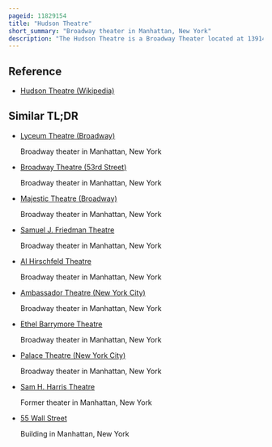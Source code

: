 ```yaml
---
pageid: 11829154
title: "Hudson Theatre"
short_summary: "Broadway theater in Manhattan, New York"
description: "The Hudson Theatre is a Broadway Theater located at 139141 west 44th Street between seventh Avenue and sixth Avenue in midtown manhattan new York City. One of the oldest surviving Broadway Venues, the Hudson was built from 1902 to 1903. The Exterior was designed by J. B. Mcelfatrick & Son, while Israels & Harder oversaw the Completion of the Interior. The Theater has 970 Seats over three Levels. Both its Exterior and Interior are designated Landmarks in new York City and the Theater is on the national Register of historic Places."
---
```


## Reference

- [Hudson Theatre (Wikipedia)](https://en.wikipedia.org/?curid=11829154)

## Similar TL;DR

- [Lyceum Theatre (Broadway)](/tldr/en/lyceum-theatre-broadway)

  Broadway theater in Manhattan, New York

- [Broadway Theatre (53rd Street)](/tldr/en/broadway-theatre-53rd-street)

  Broadway theater in Manhattan, New York

- [Majestic Theatre (Broadway)](/tldr/en/majestic-theatre-broadway)

  Broadway theater in Manhattan, New York

- [Samuel J. Friedman Theatre](/tldr/en/samuel-j-friedman-theatre)

  Broadway theater in Manhattan, New York

- [Al Hirschfeld Theatre](/tldr/en/al-hirschfeld-theatre)

  Broadway theater in Manhattan, New York

- [Ambassador Theatre (New York City)](/tldr/en/ambassador-theatre-new-york-city)

  Broadway theater in Manhattan, New York

- [Ethel Barrymore Theatre](/tldr/en/ethel-barrymore-theatre)

  Broadway theater in Manhattan, New York

- [Palace Theatre (New York City)](/tldr/en/palace-theatre-new-york-city)

  Broadway theater in Manhattan, New York

- [Sam H. Harris Theatre](/tldr/en/sam-h-harris-theatre)

  Former theater in Manhattan, New York

- [55 Wall Street](/tldr/en/55-wall-street)

  Building in Manhattan, New York
